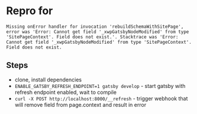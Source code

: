 # Repro for

```
Missing onError handler for invocation 'rebuildSchemaWithSitePage', error was 'Error: Cannot get field '_xwpGatsbyNodeModified' from type 'SitePageContext'. Field does not exist.'. Stacktrace was 'Error: Cannot get field '_xwpGatsbyNodeModified' from type 'SitePageContext'. Field does not exist.
```

## Steps

- clone, install dependencies
- `ENABLE_GATSBY_REFRESH_ENDPOINT=1 gatsby develop` - start gatsby with refresh endpoint enabled, wait to compile
- `curl -X POST http://localhost:8000/__refresh` - trigger webhook that will remove field from page.context and result in error
